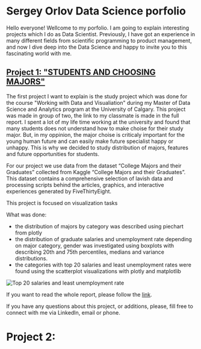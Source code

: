 # Sergey Orlov Data Science porfolio

Hello everyone! Wellcome to my porfolio. I am going to explain interesting projects which I do as Data Scientist.
Previously, I have got an experience in many different fields from scientific programming to product management, and now I dive deep into the Data Science and happy to invite you to this fascinating world with me. 

## [Project 1: "STUDENTS AND CHOOSING MAJORS"]()

The first project I want to explain is the study project which was done for the course "Working with Data and Visualiation" during my Master of Data Science and Analytics program at the University of Calgary. This project was made in group of two, the link to my classmate is made in the full report. I spent a lot of my life time working at the university and found that many students does not understand how to make choise for their study major. But, in my oppinion, the major choise is criticaly important for the young human future and can easily make future specialist happy or unhappy. This is why we decided to study distribution of majors, features and future opportunities for students. 

For our project we use data from the dataset “College Majors and their Graduates” collected from Kaggle “College Majors and their Graduates”. This dataset contains a comprehensive selection of lavish data and processing scripts behind the articles, graphics, and interactive experiences generated by FiveThirtyEight.

This project is focused on visualization tasks

What was done:
- the distribution of majors by category was described using piechart from plotly 
- the distribution of graduate salaries and unemployment rate depending on major category, gender was investigated using boxplots with describing 20th and 75th percentiles, medians and variance distributions.
- the categories with top 20 salaries and least unemployment rates were found using the scatterplot visualizations with plotly and matplotlib

![Top 20 salaries and least unemployment rate](https://github.com/orlovtsu/portfolio/blob/main/project1/images/fig12.png)

If you want to read the whole report, please follow the [link]().

If you have any questions about this project, or additions, please, fill free to connect with me via LinkedIn, email or phone.


# Project 2:

